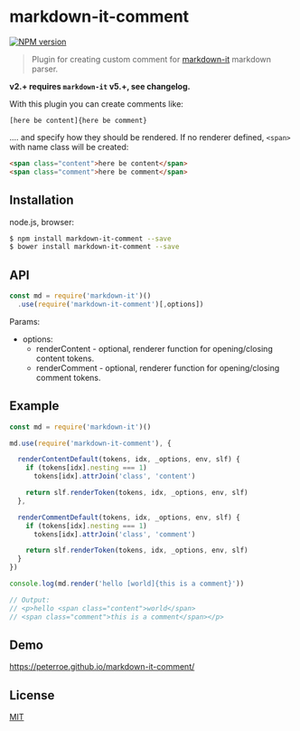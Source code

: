 # markdown-it-comment

[![NPM version](https://img.shields.io/npm/v/markdown-it-comment.svg?style=flat)](https://www.npmjs.org/package/markdown-it-comment)


> Plugin for creating custom comment for [markdown-it](https://github.com/markdown-it/markdown-it) markdown parser.

__v2.+ requires `markdown-it` v5.+, see changelog.__

With this plugin you can create comments like:

```
[here be content]{here be comment}
```

.... and specify how they should be rendered. If no renderer defined, `<span>` with name class will be created:

```html
<span class="content">here be content</span>
<span class="comment">here be comment</span>
```

## Installation

node.js, browser:

```bash
$ npm install markdown-it-comment --save
$ bower install markdown-it-comment --save
```


## API

```js
const md = require('markdown-it')()
  .use(require('markdown-it-comment')[,options])
```

Params:

* options:
  * renderContent - optional, renderer function for opening/closing content tokens.
  * renderComment - optional, renderer function for opening/closing comment tokens.

## Example

```js
const md = require('markdown-it')()

md.use(require('markdown-it-comment'), {

  renderContentDefault(tokens, idx, _options, env, slf) {
    if (tokens[idx].nesting === 1)
      tokens[idx].attrJoin('class', 'content')

    return slf.renderToken(tokens, idx, _options, env, slf)
  },

  renderCommentDefault(tokens, idx, _options, env, slf) {
    if (tokens[idx].nesting === 1)
      tokens[idx].attrJoin('class', 'comment')

    return slf.renderToken(tokens, idx, _options, env, slf)
  }
})

console.log(md.render('hello [world]{this is a comment}'))

// Output:
// <p>hello <span class="content">world</span>
// <span class="comment">this is a comment</span></p>

```

## Demo

https://peterroe.github.io/markdown-it-comment/

## License

[MIT](https://github.com/markdown-it/markdown-it-comment/blob/master/LICENSE)